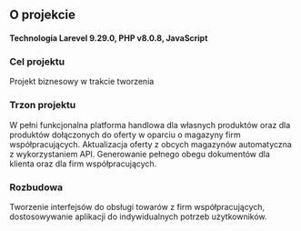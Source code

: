 <p><h2>O projekcie</h2></p>
<p><h4>Technologia Larevel 9.29.0, PHP v8.0.8, JavaScript</h4></p>
<p><h3>Cel projektu</h3></p>

Projekt biznesowy w trakcie tworzenia
<p><h3>Trzon projektu</h3></p>
W pełni funkcjonalna platforma handlowa dla własnych produktów oraz dla produktów dołączonych do oferty w oparciu o magazyny firm współpracujących. Aktualizacja oferty z obcych magazynów automatyczna z wykorzystaniem API. Generowanie pełnego obegu dokumentów dla klienta oraz dla firm współpracujących.
<p><h3>Rozbudowa</h3></p>
Tworzenie interfejsów do obsługi towarów z firm współpracujących, dostosowywanie aplikacji do indywidualnych potrzeb użytkowników.


